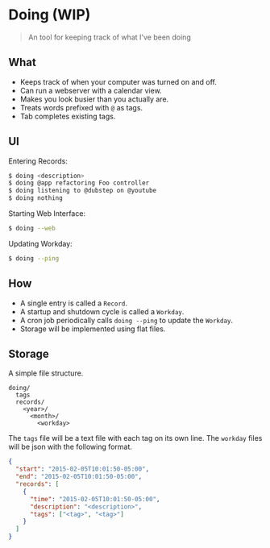 # Doing (WIP)

> An tool for keeping track of what I've been doing

## What

* Keeps track of when your computer was turned on and off.
* Can run a webserver with a calendar view.
* Makes you look busier than you actually are.
* Treats words prefixed with `@` as tags.
* Tab completes existing tags.

## UI

Entering Records:

``` sh
$ doing <description>
$ doing @app refactoring Foo controller
$ doing listening to @dubstep on @youtube
$ doing nothing
```

Starting Web Interface:

``` sh
$ doing --web
```

Updating Workday:

``` sh
$ doing --ping
```

## How

* A single entry is called a `Record`.
* A startup and shutdown cycle is called a `Workday`.
* A cron job periodically calls `doing --ping` to update the `Workday`.
* Storage will be implemented using flat files.

## Storage

A simple file structure.

```
doing/
  tags
  records/
    <year>/
      <month>/
        <workday>
```

The `tags` file will be a text file with each tag on its own line.
The `workday` files will be json with the following format.

``` json
{
  "start": "2015-02-05T10:01:50-05:00",
  "end": "2015-02-05T10:01:50-05:00",
  "records": [
    {
      "time": "2015-02-05T10:01:50-05:00",
      "description": "<description>",
      "tags": ["<tag>", "<tag>"]
    }
  ]
}
```
